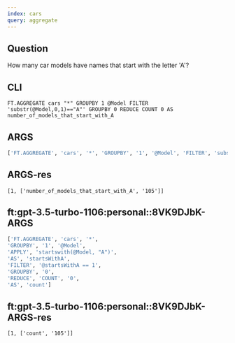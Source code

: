 ```yaml
---
index: cars
query: aggregate
---
```


## Question

How many car models have names that start with the letter 'A'?

## CLI

```
FT.AGGREGATE cars "*" GROUPBY 1 @Model FILTER 'substr(@Model,0,1)=="A"' GROUPBY 0 REDUCE COUNT 0 AS number_of_models_that_start_with_A
```

## ARGS

```python
['FT.AGGREGATE', 'cars', '*', 'GROUPBY', '1', '@Model', 'FILTER', 'substr(@Model,0,1)=="A"', 'GROUPBY', '0', 'REDUCE', 'COUNT', '0', 'AS', 'number_of_models_that_start_with_A']
```


## ARGS-res

```
[1, ['number_of_models_that_start_with_A', '105']]
```

## ft:gpt-3.5-turbo-1106:personal::8VK9DJbK-ARGS

```python
['FT.AGGREGATE', 'cars', '*',
'GROUPBY', '1', '@Model',
'APPLY', 'startswith(@Model, "A")',
'AS', 'startsWithA',
'FILTER', '@startsWithA == 1',
'GROUPBY', '0',
'REDUCE', 'COUNT', '0',
'AS', 'count']
```

## ft:gpt-3.5-turbo-1106:personal::8VK9DJbK-ARGS-res

```
[1, ['count', '105']]
```